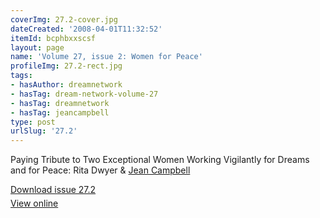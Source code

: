 ```yaml
---
coverImg: 27.2-cover.jpg
dateCreated: '2008-04-01T11:32:52'
itemId: bcphbxxscsf
layout: page
name: 'Volume 27, issue 2: Women for Peace'
profileImg: 27.2-rect.jpg
tags:
- hasAuthor: dreamnetwork
- hasTag: dream-network-volume-27
- hasTag: dreamnetwork
- hasTag: jeancampbell
type: post
urlSlug: '27.2'
---
```

<div><p>Paying Tribute to Two Exceptional Women Working Vigilantly for Dreams and for Peace: Rita Dwyer & <a href='../@jeancampbell'>Jean Campbell</a></p></div><p style="margin-block-end: 5px; margin-block-start: 5px;"><a href="../files/pdfs/Volume_27/27.2_women_for_peace.pdf" download="">Download issue 27.2</a></p><p style="margin-block-end: 5px; margin-block-start: 5px;"><a href="../files/pdfs/Volume_27/27.2_women_for_peace.pdf">View online</a></p>